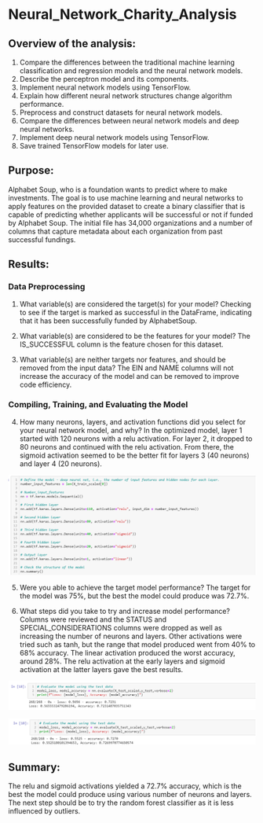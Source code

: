 # Neural_Network_Charity_Analysis

## Overview of the analysis: 

1. Compare the differences between the traditional machine learning classification and regression models and the neural network models.
2. Describe the perceptron model and its components.
3. Implement neural network models using TensorFlow.
4. Explain how different neural network structures change algorithm performance.
5. Preprocess and construct datasets for neural network models.
6. Compare the differences between neural network models and deep neural networks.
7. Implement deep neural network models using TensorFlow.
8. Save trained TensorFlow models for later use.

## Purpose:

Alphabet Soup, who is a foundation wants to predict where to make investments. The goal is to use machine learning and neural networks to apply features on the provided dataset to create a binary classifier that is capable of predicting whether applicants will be successful or not if funded by Alphabet Soup. The initial file has 34,000 organizations and a number of columns that capture metadata about each organization from past successful fundings.

## Results: 

### Data Preprocessing

1. What variable(s) are considered the target(s) for your model?
Checking to see if the target is marked as successful in the DataFrame, indicating that it has been successfully funded by AlphabetSoup.

2. What variable(s) are considered to be the features for your model?
The IS_SUCCESSFUL column is the feature chosen for this dataset.

3. What variable(s) are neither targets nor features, and should be removed from the input data?
The EIN and NAME columns will not increase the accuracy of the model and can be removed to improve code efficiency.

### Compiling, Training, and Evaluating the Model

4. How many neurons, layers, and activation functions did you select for your neural network model, and why?
In the optimized model, layer 1 started with 120 neurons with a relu activation. For layer 2, it dropped to 80 neurons and continued with the relu activation. From there, the sigmoid activation seemed to be the better fit for layers 3 (40 neurons) and layer 4 (20 neurons).

![alt text](https://github.com/lyozamp/Neural_Network_Charity_Analysis/blob/main/Resources/Image1.png)

5. Were you able to achieve the target model performance?
The target for the model was 75%, but the best the model could produce was 72.7%.

6. What steps did you take to try and increase model performance?
Columns were reviewed and the STATUS and SPECIAL_CONSIDERATIONS columns were dropped as well as increasing the number of neurons and layers. Other activations were tried such as tanh, but the range that model produced went from 40% to 68% accuracy. The linear activation produced the worst accuracy, around 28%. The relu activation at the early layers and sigmoid activation at the latter layers gave the best results.

![alt text](https://github.com/lyozamp/Neural_Network_Charity_Analysis/blob/main/Resources/Image2.png)


![alt text](https://github.com/lyozamp/Neural_Network_Charity_Analysis/blob/main/Resources/Image3.png)

## Summary: 

The relu and sigmoid activations yielded a 72.7% accuracy, which is the best the model could produce using various number of neurons and layers. The next step should be to try the random forest classifier as it is less influenced by outliers.
